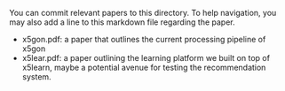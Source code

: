 You can commit relevant papers to this directory. To help navigation, you may also add a line to this markdown file regarding the paper. 


- x5gon.pdf: a paper that outlines the current processing pipeline of x5gon
- x5lear.pdf: a paper outlining the learning platform we built on top of x5learn, maybe a potential avenue for testing the recommendation system.